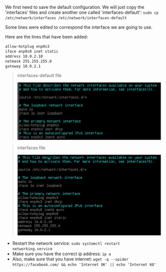 We first need to save the default configuration. We will just copy the 'interfaces' files and create another one called 'interfaces-default':
`sudo cp /etc/network/interfaces /etc/network/interfaces-default`

Some lines were edited to correspond the interface we are going to use.

Here are the lines that have been added:
```
allow-hotplug enp0s3
iface enp0s8 inet static
address 10.0.2.10
netmask 255.255.255.0
gateway 10.0.2.1
```

>interfaces-default file
>
>![interfaces-default](/images/interfaces-default.png)

>interfaces file
>
>![interfaces](/images/interfaces.png)

- Restart the network service: `sudo systemctl restart networking.service`
- Make sure you have the correct ip address: `ip a`
- Also, make sure that you have internet: `wget -q --spider https://facebook.com/ && echo 'Internet OK' || echo 'Internet KO'`

